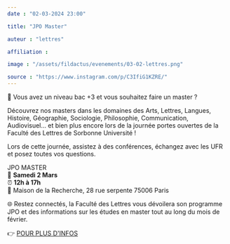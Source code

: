 ```yaml
---
date : "02-03-2024 23:00"

title: "JPO Master"

auteur : "lettres" 

affiliation : 

image : "/assets/fildactus/evenements/03-02-lettres.png"

source : "https://www.instagram.com/p/C3IfiG1KZRE/"
---
```


📜 Vous avez un niveau bac +3 et vous souhaitez faire un master ?

Découvrez nos masters dans les domaines des Arts, Lettres, Langues, Histoire, Géographie, Sociologie, Philosophie, Communication, Audiovisuel… et bien plus encore lors de la journée portes ouvertes de la Faculté des Lettres de Sorbonne Université !

Lors de cette journée, assistez à des conférences, échangez avec les UFR et posez toutes vos questions.

JPO MASTER  
📆 __Samedi 2 Mars__  
⏰ __12h à 17h__  
📌 Maison de la Recherche, 28 rue serpente 75006 Paris

🌐 Restez connectés, la Faculté des Lettres vous dévoilera son programme JPO et des informations sur les études en master tout au long du mois de février.

👉 [POUR PLUS D'INFOS](https://lettres.sorbonne-universite.fr/evenements/journee-portes-ouvertes-masters-2024-programme)